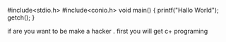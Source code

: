 #include<stdio.h>
#include<conio.h>
void main()
{
printf("Hallo World");
getch();
}

if are you want to be make a hacker . first you will get c+ programing


